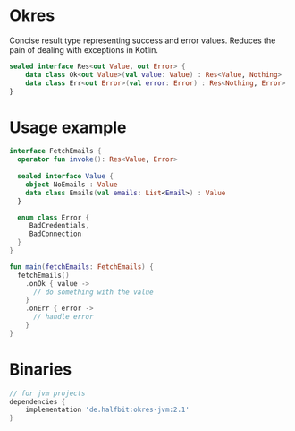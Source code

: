 # Okres
Concise result type representing success and error values. Reduces the pain of dealing with exceptions in Kotlin.

```kotlin
sealed interface Res<out Value, out Error> {
    data class Ok<out Value>(val value: Value) : Res<Value, Nothing>
    data class Err<out Error>(val error: Error) : Res<Nothing, Error>
}
```

# Usage example
```kotlin
interface FetchEmails {
  operator fun invoke(): Res<Value, Error>
  
  sealed interface Value {
    object NoEmails : Value
    data class Emails(val emails: List<Email>) : Value
  }

  enum class Error {
     BadCredentials,
     BadConnection
  }
}

fun main(fetchEmails: FetchEmails) {
  fetchEmails()
    .onOk { value ->
      // do something with the value
    }
    .onErr { error ->
      // handle error
    }
}
```

# Binaries
```gradle
// for jvm projects
dependencies {
    implementation 'de.halfbit:okres-jvm:2.1'
}
```
